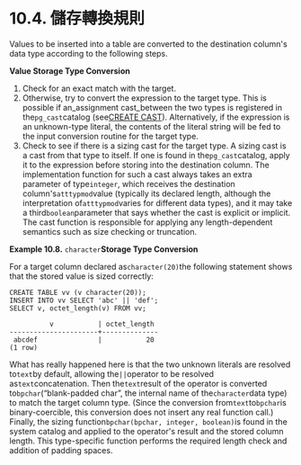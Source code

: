 # 10.4. 儲存轉換規則

Values to be inserted into a table are converted to the destination column's data type according to the following steps.

**Value Storage Type Conversion**

1. Check for an exact match with the target.
2. Otherwise, try to convert the expression to the target type. This is possible if an\_assignment cast\_between the two types is registered in the`pg_cast`catalog \(see[CREATE CAST](https://www.postgresql.org/docs/10/static/sql-createcast.html)\). Alternatively, if the expression is an unknown-type literal, the contents of the literal string will be fed to the input conversion routine for the target type.
3. Check to see if there is a sizing cast for the target type. A sizing cast is a cast from that type to itself. If one is found in the`pg_cast`catalog, apply it to the expression before storing into the destination column. The implementation function for such a cast always takes an extra parameter of type`integer`, which receives the destination column's`atttypmod`value \(typically its declared length, although the interpretation of`atttypmod`varies for different data types\), and it may take a third`boolean`parameter that says whether the cast is explicit or implicit. The cast function is responsible for applying any length-dependent semantics such as size checking or truncation.

**Example 10.8.** `character`**Storage Type Conversion**

For a target column declared as`character(20)`the following statement shows that the stored value is sized correctly:

```text
CREATE TABLE vv (v character(20));
INSERT INTO vv SELECT 'abc' || 'def';
SELECT v, octet_length(v) FROM vv;

          v           | octet_length
----------------------+--------------
 abcdef               |           20
(1 row)
```

What has really happened here is that the two unknown literals are resolved to`text`by default, allowing the`||`operator to be resolved as`text`concatenation. Then the`text`result of the operator is converted to`bpchar`\(“blank-padded char”, the internal name of the`character`data type\) to match the target column type. \(Since the conversion from`text`to`bpchar`is binary-coercible, this conversion does not insert any real function call.\) Finally, the sizing function`bpchar(bpchar, integer, boolean)`is found in the system catalog and applied to the operator's result and the stored column length. This type-specific function performs the required length check and addition of padding spaces.

